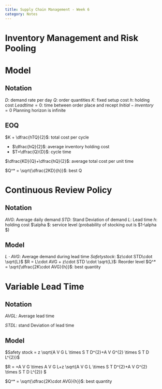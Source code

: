 ```yaml
---
title: Supply Chain Management - Week 6
category: Notes
---
```


# Inventory Management and Risk Pooling

# Model 

## Notation 

$D$: demand rate per day 
$Q$: order quantities
$K$: fixed setup cost 
$h$: holding cost 
$Leadtime = 0$: time between order place and recept
$Initial-inventory = 0$
Planning horizon is infinite 

## EOQ

$K + \dfrac{hTQ}{2}$: total cost per cycle
- $\dfrac{hQ}{2}$: average inventory holding cost 
- $T=\dfrac{Q}{D}$: cycle time 

$\dfrac{KD}{Q}+\dfrac{hQ}{2}$: average total cost per unit time 

$Q^* = \sqrt{\dfrac{2KD}{h}}$: best Q 

# Continuous Review Policy 

## Notation 

$AVG$: Average daily demand 
$STD$: Stand Deviation of demand 
$L$: Lead time 
$h$: holding cost 
$\alpha $: service level (probability of stocking out is $1-\alpha  $)

## Model 

$L\cdot AVG$: Average demand during lead time 
$Safety stock$: $z\cdot STD\cdot \sqrt{L}$
$R = L\cdot AVG + z\cdot STD \cdot \sqrt{L}$: Reorder level
$Q^* = \sqrt{\dfrac{2K\cdot AVG}{h}}$: best quantity 

# Variable Lead Time 

## Notation 

$AVGL$: Average lead time 

$STDL$: stand Deviation of lead time 

## Model 

$Safety stock = z \sqrt{A V G L \times S T D^{2}+A V G^{2} \times S T D L^{2}}$

$R = =A V G \times A V G L+z \sqrt{A V G L \times S T D^{2}+A V G^{2} \times S T D L^{2}} $

$Q^* = \sqrt{\dfrac{2K\cdot AVG}{h}}$: best quantity 



